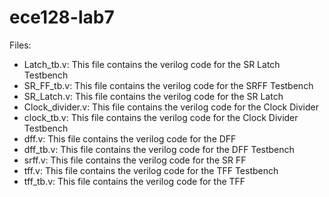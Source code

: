 # ece128-lab7
Files:
- Latch_tb.v: This file contains the verilog code for the SR Latch Testbench <br />
- SR_FF_tb.v: This file contains the verilog code for the SRFF Testbench <br />
- SR_Latch.v: This file contains the verilog code for the SR Latch <br />
- Clock_divider.v: This file contains the verilog code for the Clock Divider <br />
- clock_tb.v: This file contains the verilog code for the Clock Divider Testbench <br />
- dff.v: This file contains the verilog code for the DFF <br />
- dff_tb.v: This file contains the verilog code for the DFF Testbench <br />
- srff.v: This file contains the verilog code for the SR FF <br />
- tff.v: This file contains the verilog code for the TFF Testbench <br />
- tff_tb.v: This file contains the verilog code for the TFF <br />
